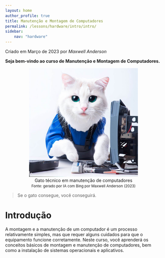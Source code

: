 ```yaml
---
layout: home
author_profile: true
title: Manutenção e Montagem de Computadores
permalink: /lessons/hardware/intro/intro/ 
sidebar:
    nav: "hardware"
---
```

Criado em Março de 2023 por *Maxwell Anderson*

**Seja bem-vindo ao curso de Manutenção e Montagem de Computadores.**

<figure style="text-align:center">
    <img src="../../../../assets/images/gpt/cat_hardware2.jpg" width="350" alt="Gato estudando com óculos. Prompt: Create an image of a computer maintenance technician cat">
    <figcaption>Gato técnico em manutenção de computadores</figcaption>
    <small>Fonte: gerado por IA com Bing por Maxwell Anderson (2023)</small>
</figure>

> Se o gato consegue, você conseguirá.

# Introdução

A montagem e a manutenção de um computador é um processo relativamente simples, mas que requer alguns cuidados para que o equipamento funcione corretamente. Neste curso, você aprenderá os conceitos básicos de montagem e manutenção de computadores, bem como a instalação de sistemas operacionais e aplicativos.

